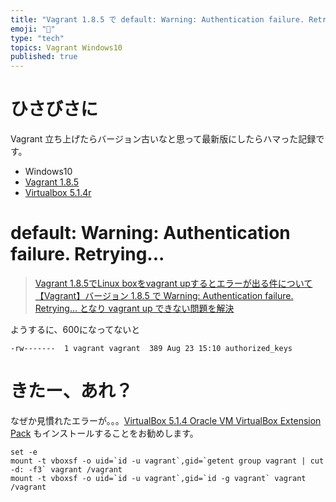 ```yaml
---
title: "Vagrant 1.8.5 で default: Warning: Authentication failure. Retrying... と起動できない"
emoji: "📝"
type: "tech"
topics: Vagrant Windows10
published: true
---
```


# ひさびさに
Vagrant 立ち上げたらバージョン古いなと思って最新版にしたらハマった記録です。

- Windows10 
- [Vagrant 1.8.5](https://www.vagrantup.com/)
- [Virtualbox 5.1.4r](https://www.virtualbox.org/)

# default: Warning: Authentication failure. Retrying...

> [Vagrant 1.8.5でLinux boxをvagrant upするとエラーが出る件について](http://oki2a24.com/2016/08/15/resolve-warning-authentication-failure-retrying-in-vagrant-1-8-5/)
> [【Vagrant】バージョン 1.8.5 で Warning: Authentication failure. Retrying… となり vagrant up できない問題を解決](http://oki2a24.com/2016/08/15/resolve-warning-authentication-failure-retrying-in-vagrant-1-8-5/)

ようするに、600になってないと

```
-rw-------  1 vagrant vagrant  389 Aug 23 15:10 authorized_keys
```

# きたー、あれ？
なぜか見慣れたエラーが。。。[VirtualBox 5.1.4 Oracle VM VirtualBox Extension Pack](http://download.virtualbox.org/virtualbox/5.1.4/Oracle_VM_VirtualBox_Extension_Pack-5.1.4-110228.vbox-extpack) もインストールすることをお勧めします。

```
set -e
mount -t vboxsf -o uid=`id -u vagrant`,gid=`getent group vagrant | cut -d: -f3` vagrant /vagrant
mount -t vboxsf -o uid=`id -u vagrant`,gid=`id -g vagrant` vagrant /vagrant
```
